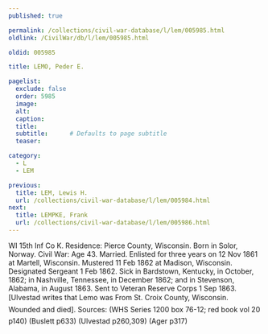 ```yaml
---
published: true

permalink: /collections/civil-war-database/l/lem/005985.html
oldlink: /CivilWar/db/l/lem/005985.html

oldid: 005985

title: LEMO, Peder E.

pagelist:
  exclude: false
  order: 5985
  image: 
  alt:
  caption:
  title:
  subtitle:      # Defaults to page subtitle
  teaser:

category: 
  - L 
  - LEM

previous:
  title: LEM, Lewis H.
  url: /collections/civil-war-database/l/lem/005984.html  
next:
  title: LEMPKE, Frank
  url: /collections/civil-war-database/l/lem/005986.html   
---
```

WI 15th Inf Co K. Residence: Pierce County, Wisconsin. Born in Solor, Norway. Civil War: Age 43. Married. Enlisted for three years on 12 Nov 1861 at Martell, Wisconsin. Mustered 11 Feb 1862 at Madison, Wisconsin. Designated Sergeant 1 Feb 1862. Sick in Bardstown, Kentucky, in October, 1862; in Nashville, Tennessee, in December 1862; and in Stevenson, Alabama, in August 1863. Sent to Veteran Reserve Corps 1 Sep 1863. [Ulvestad writes that Lemo was &#147;From St. Croix County, Wisconsin. Wounded and died&#148;]. Sources: (WHS Series 1200 box 76-12; red book vol 20 p140) (Buslett p633) (Ulvestad p260,309) (Ager p317)